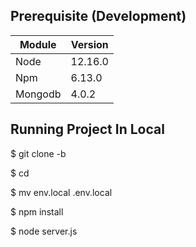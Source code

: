 ## Prerequisite (Development)

| Module | Version |
| --- | --- |
| Node | 12.16.0 |
| Npm | 6.13.0 |
| Mongodb | 4.0.2 |


## Running Project In Local

$ git clone -b <branchName> <gitUrl> <projectName>

$ cd <projectName>

$ mv env.local .env.local

$ npm install

$ node server.js